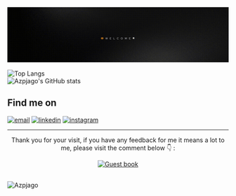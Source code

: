 <div align="center">
<img src="I'm Asep saepul anwar Machine learning Data science Data analyst.gif" alt="Welcome">
</div>
<!-- 
## Personal Stuffs
- 👸 Hi, this is Asep.
- 💻 I'm majoring Informatic engineering undergraduate degree.
- 🌱 I'm currently learning Data science, machine learning, and anything that interests me.
- 😀 I like to watch watching movies, listening to songs, thinking about things that interest me, and I'm an active thinker, which means I like challenges and solving problems..
- 💬 If you have any questions, just ask me.

## Github Stats
<!-- ![Azpjago's GitHub stats](https://github-readme-stats.vercel.app/api?username=Azpjago&show_icons=true)
<p><img src="https://github-readme-stats.vercel.app/api/top-langs?username=Azpjago&show_icons=true&locale=en&layout=compact" alt="Azpjago" /></p>
 -->

![Top Langs](https://github-readme-stats.vercel.app/api/top-langs/?username=Azpjago&theme=blue&show_icons=true&layout=compact&langs_count=7) <br>
![Azpjago's GitHub stats](https://github-readme-stats.vercel.app/api?username=Azpjago&theme=blue&show_icons=true)


## Find me on
<p>
  <a href="mailto:azp.jago@gmail.com"><img src="https://img.icons8.com/color/96/000000/gmail.png" alt="email"/></a>
  <a href="https://www.linkedin.com/in/asep-saepul-anwar-datascience/"><img src="https://img.icons8.com/color/96/000000/linkedin.png" alt="linkedin"/></a>
  <a href="https://www.instagram.com/azp_spl26"><img src="https://img.icons8.com/color/96/000000/instagram-new.png" alt="instagram"/></a>

---
<div align="center">
<p>Thank you for your visit, if you have any feedback for me it means a lot to me, please visit the comment below 👇 :</p>
 <a href="https://github.com/Azpjago/Azpjago/issues/1"><img src="https://media.giphy.com/media/13GIgrGdslD9oQ/giphy.gif style="width: 300px; height: 200px;" alt="Guest book"></a>
</div>

<br>
<p align="left"> <img src="https://komarev.com/ghpvc/?username=Azpjago&label=Profile%20views&color=0e75b6&style=flat" alt="Azpjago" /> </p>
